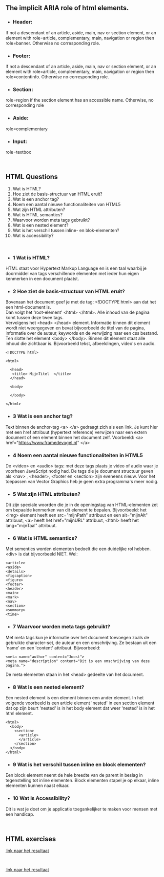 ## The implicit ARIA role of html elements.

* ### Header: 
If not a descendant of an article, aside, main, nav or section element, 
or an element with role=article, complementary, main, navigation or region 
then role=banner. Otherwise no corresponding role.

* ### Footer: 
If not a descendant of an article, aside, main, nav or section element,
or an element with role=article, complementary, main, navigation or region
then role=contentinfo. Otherwise no corresponding role.

* ### Section: 
 role=region if the section element has an accessible name. Otherwise, no corresponding role

* ### Aside:
 role=complementary

* ### Input:
 role=textbox

<br>

## HTML Questions


1. Wat is HTML?
2. Hoe ziet de basis-structuur van HTML eruit?
3. Wat is een anchor tag?
4. Noem een aantal nieuwe functionaliteiten van HTML5
5. Wat zijn HTML attributen?
6. Wat is HTML semantics?
7. Waarvoor worden meta tags gebruikt?
8. Wat is een nested element?
9. Wat is het verschil tussen inline- en blok-elementen?
10. Wat is accessibility?

<br>

* ### 1 Wat is HTML?
HTML staat voor Hypertext Markup Language en is een taal waarbij je doormiddel
van tags verschillende elementen met ieder hun eigen kenmerken in een document plaatst.

* ### 2 Hoe ziet de basis-structuur van HTML eruit?
Bovenaan het document geef je met de tag:  &lt;!DOCTYPE html> aan dat het een html-document is.<br>
Dan volgt het 'root-element'  &lt;html>  &lt;/html>. Alle inhoud van de pagina komt tussen deze twee tags.<br>
Vervolgens het  &lt;head>  &lt;/head> element.  Informatie binnen dit element wordt niet weergegeven en 
bevat bijvoorbeeld de titel van de pagina, informatie over de auteur, keywords en de verwijzing naar een css bestand.<br>
Ten slotte het element  &lt;body>  &lt;/body>. Binnen dit element staat alle inhoud die zichtbaar is. Bijvoorbeeld tekst, 
afbeeldingen, video's en audio.

 ``` 
 <!DOCTYPE html> 
 
 <html>
 
   <head>
    <title> MijnTitel  </title>
   </head>

   <body>

   </body>

 </html> 
 ```

 * ###  3 Wat is een anchor tag?
  Text binnen de anchor-tag  &lt;a>  &lt;/a> gedraagt zich als een link.
  Je kunt hier met een href attribuut (hypertext reference) verwijzen naar een extern document
   of een element binnen het document zelf. Voorbeeld:  &lt;a> href="https://www.framedevogel.nl"  &lt;/a>

* ### 4 Noem een aantal nieuwe functionaliteiten in HTML5
De &lt;video> en &lt;audio> tags: met deze tags plaats je video of audio waar je voorheen JavaScript nodig had.
De tags die je document structuur geven als &lt;nav> , &lt;header>, &lt;footer en &lt;section> zijn eveneens nieuw.
Voor het toepassen van Vector Graphics heb je geen extra programma's meer nodig.

* ### 5 Wat zijn HTML attributen?
Dit zijn speciale woorden die je in de openingstag van HTML-elementen zet om bepaalde kenmerken van dit element te bepalen.  Bijvoorbeeld: het &lt;img> element heeft een src="mijnPath" attribuut en een alt="mijnAlt" attribuut, &lt;a> heeft het href="mijnURL" attribuut, &lt;html> heeft het lang="mijnTaal" attribuut.

* ### 6 Wat is HTML semantics?
Met sementics worden elementen bedoelt die een duidelijke rol hebben. &lt;div> is dat bijvoorbeeld NIET. Wel: 
```
<article>
<aside>
<details>
<figcaption>
<figure>
<footer>
<header>
<main>
<mark>
<nav>
<section>
<summary>
<time>
```

* ### 7 Waarvoor worden meta tags gebruikt?
Met meta tags kun je informatie over het document toevoegen zoals de gebruikte character-set, de auteur en een omschrijving. Ze bestaan uit een 'name' en een 'content' attribuut. Bijvoorbeeld: 
``` 
<meta name="author" content="Joost">
<meta name="description" content="Dit is een omschrijving van deze pagina.">
```
De meta elementen staan in het &lt;head> gedeelte van het document.

* ### 8 Wat is een nested element?
Een nested element is een element binnen een ander element.
In het volgende voorbeeld is een article element 'nested' in een section element dat op zijn beurt 'nested' is in het body element dat weer 'nested' is in het html element.
```
<html>
  <body>
    <section>
      <article>
      </article>
    </section>
  </body>
</html>
```

* ### 9 Wat is het verschil tussen inline en block elementen?
Een block element neemt de hele breedte van de parent in beslag in tegenstelling tot inline elementen.
Block elementen stapel je op elkaar, inline elementen kunnen naast elkaar.

* ### 10 Wat is Accessibility?
Dit is wat je doet om je applicatie toegankelijker te maken voor mensen met een handicap.

<br>

## HTML exercises ##

[link naar het resultaat](https://htmlpreview.github.io/?https://github.com/TG-WD6/wd-6-repo-Verwoost/blob/main/01_Fundamentals/03_html/opdrachten_html/animals.html)

<br>

<a href="https://htmlpreview.github.io/?https://github.com/TG-WD6/wd-6-repo-Verwoost/blob/main/01_Fundamentals/03_html/opdrachten_html/animals.html" target="_blank" >link naar het resultaat</a>

